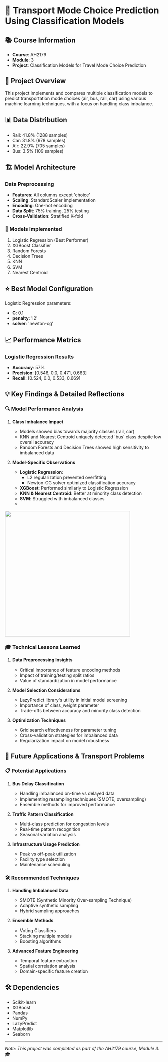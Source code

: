 # 🚆 Transport Mode Choice Prediction Using Classification Models

## 📚 Course Information
- **Course**: AH2179
- **Module**: 3
- **Project**: Classification Models for Travel Mode Choice Prediction

## 🎯 Project Overview
This project implements and compares multiple classification models to predict transportation mode choices (air, bus, rail, car) using various machine learning techniques, with a focus on handling class imbalance.

## 📊 Data Distribution
- Rail: 41.8% (1288 samples)
- Car: 31.8% (978 samples)
- Air: 22.9% (705 samples)
- Bus: 3.5% (109 samples)

## 🏗️ Model Architecture
### Data Preprocessing
- **Features**: All columns except 'choice'
- **Scaling**: StandardScaler implementation
- **Encoding**: One-hot encoding
- **Data Split**: 75% training, 25% testing
- **Cross-Validation**: Stratified K-fold

### 🤖 Models Implemented
1. Logistic Regression (Best Performer)
2. XGBoost Classifier
3. Random Forests
4. Decision Trees
5. KNN
6. SVM
7. Nearest Centroid

## ⭐ Best Model Configuration
Logistic Regression parameters:
- **C**: 0.1
- **penalty**: 'l2'
- **solver**: 'newton-cg'

## 📈 Performance Metrics
### Logistic Regression Results
- **Accuracy**: 57%
- **Precision**: [0.546, 0.0, 0.471, 0.663]
- **Recall**: [0.524, 0.0, 0.533, 0.669]

## 💡 Key Findings & Detailed Reflections

### 🔍 Model Performance Analysis
1. **Class Imbalance Impact**
   - Models showed bias towards majority classes (rail, car)
   - KNN and Nearest Centroid uniquely detected 'bus' class despite low overall accuracy
   - Random Forests and Decision Trees showed high sensitivity to imbalanced data

2. **Model-Specific Observations**
   - **Logistic Regression**: 
     - L2 regularization prevented overfitting
     - Newton-CG solver optimized classification accuracy
   - **XGBoost**: Performed similarly to Logistic Regression
   - **KNN & Nearest Centroid**: Better at minority class detection
   - **SVM**: Struggled with imbalanced classes
   - 
<img src="https://github.com/user-attachments/assets/62d8da83-2e68-4ee6-a19a-449f30a4a67b" width="400">

### 🎓 Technical Lessons Learned
1. **Data Preprocessing Insights**
   - Critical importance of feature encoding methods
   - Impact of training/testing split ratios
   - Value of standardization in model performance

2. **Model Selection Considerations**
   - LazyPredict library's utility in initial model screening
   - Importance of class_weight parameter
   - Trade-offs between accuracy and minority class detection

3. **Optimization Techniques**
   - Grid search effectiveness for parameter tuning
   - Cross-validation strategies for imbalanced data
   - Regularization impact on model robustness

## 🔮 Future Applications & Transport Problems

### 📋 Potential Applications
1. **Bus Delay Classification**
   - Handling imbalanced on-time vs delayed data
   - Implementing resampling techniques (SMOTE, oversampling)
   - Ensemble methods for improved performance

2. **Traffic Pattern Classification**
   - Multi-class prediction for congestion levels
   - Real-time pattern recognition
   - Seasonal variation analysis

3. **Infrastructure Usage Prediction**
   - Peak vs off-peak utilization
   - Facility type selection
   - Maintenance scheduling

### 🛠️ Recommended Techniques
1. **Handling Imbalanced Data**
   - SMOTE (Synthetic Minority Over-sampling Technique)
   - Adaptive synthetic sampling
   - Hybrid sampling approaches

2. **Ensemble Methods**
   - Voting Classifiers
   - Stacking multiple models
   - Boosting algorithms

3. **Advanced Feature Engineering**
   - Temporal feature extraction
   - Spatial correlation analysis
   - Domain-specific feature creation

## 🛠️ Dependencies
- Scikit-learn
- XGBoost
- Pandas
- NumPy
- LazyPredict
- Matplotlib
- Seaborn

---
*Note: This project was completed as part of the AH2179 course, Module 3.* 🎓
